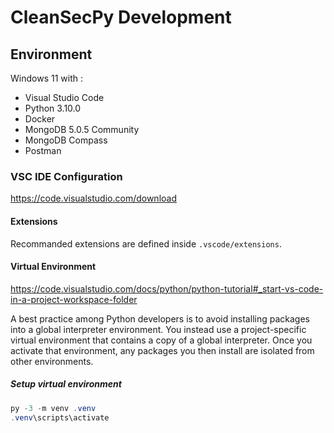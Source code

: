 # CleanSecPy Development

## Environment

Windows 11 with :
- Visual Studio Code
- Python 3.10.0
- Docker
- MongoDB 5.0.5 Community
- MongoDB Compass
- Postman

### VSC IDE Configuration
https://code.visualstudio.com/download
#### **Extensions**

Recommanded extensions are defined inside `.vscode/extensions`.

#### **Virtual Environment**
https://code.visualstudio.com/docs/python/python-tutorial#_start-vs-code-in-a-project-workspace-folder

A best practice among Python developers is to avoid installing packages into a global interpreter environment. You instead use a project-specific virtual environment that contains a copy of a global interpreter. Once you activate that environment, any packages you then install are isolated from other environments.

##### **Setup virtual environment**
```powershell
py -3 -m venv .venv
.venv\scripts\activate
```
